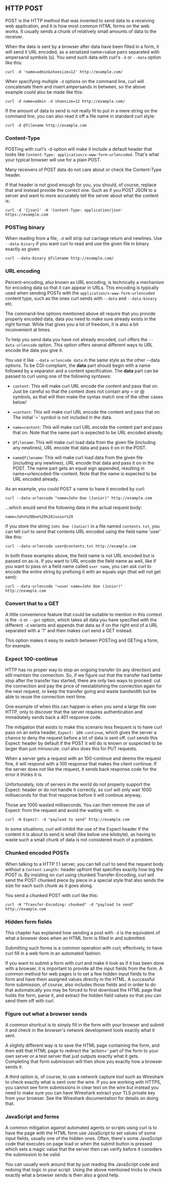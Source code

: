 ## HTTP POST

POST is the HTTP method that was invented to send data to a receiving web
application, and it is how most common HTML forms on the web
works. It usually sends a chunk of relatively small amounts of data to the
receiver.

When the data is sent by a browser after data have been filled in a form, it
will send it URL encoded, as a serialized name=value pairs separated with
ampersand symbols (`&`). You send such data with curl's `-d` or `--data`
option like this:

    curl -d 'name=admin&shoesize=12' http://example.com/

When specifying multiple `-d` options on the command line, curl will
concatenate them and insert ampersands in between, so the above example could
also be made like this:

    curl -d name=admin -d shoesize=12 http://example.com/

If the amount of data to send is not really fit to put in a mere string on the
command line, you can also read it off a file name in standard curl style:

    curl -d @filename http://example.com

### Content-Type

POSTing with curl's -d option will make it include a default header that looks
like `Content-Type: application/x-www-form-urlencoded`. That's what your
typical browser will use for a plain POST.

Many receivers of POST data do not care about or check the Content-Type
header.

If that header is not good enough for you, you should, of course, replace that
and instead provide the correct one. Such as if you POST JSON to a server and
want to more accurately tell the server about what the content is:

    curl -d '{json}' -H 'Content-Type: application/json' https://example.com

### POSTing binary

When reading from a file, `-d` will strip out carriage return and
newlines. Use `--data-binary` if you want curl to read and use the given file
in binary exactly as given:

    curl --data-binary @filename http://example.com/

### URL encoding

Percent-encoding, also known as URL encoding, is technically a mechanism for
encoding data so that it can appear in URLs. This encoding is typically used
when sending POSTs with the `application/x-www-form-urlencoded` content type,
such as the ones curl sends with `--data` and `--data-binary` etc.

The command-line options mentioned above all require that you provide properly
encoded data, data you need to make sure already exists in the right format.
While that gives you a lot of freedom, it is also a bit inconvenient at times.

To help you send data you have not already encoded, curl offers the
`--data-urlencode` option. This option offers several different ways to URL
encode the data you give it.

You use it like `--data-urlencode data` in the same style as the other --data
options. To be CGI-compliant, the **data** part should begin with a name
followed by a separator and a content specification. The **data** part can be
passed to curl using one of the following syntaxes:

 - `content`: This will make curl URL encode the content and pass that
   on. Just be careful so that the content does not contain any = or @ symbols,
   as that will then make the syntax match one of the other cases below!

 - `=content`: This will make curl URL encode the content and pass that
   on. The initial '=' symbol is not included in the data.

 - `name=content`: This will make curl URL encode the content part and pass
   that on. Note that the name part is expected to be URL encoded already.

 - `@filename`: This will make curl load data from the given file (including
   any newlines), URL encode that data and pass it on in the POST.

 - `name@filename`: This will make curl load data from the given file
   (including any newlines), URL encode that data and pass it on in the POST.
   The name part gets an equal sign appended, resulting in
   name=urlencoded-file-content. Note that the name is expected to be URL
   encoded already.

As an example, you could POST a name to have it encoded by curl:

    curl --data-urlencode "name=John Doe (Junior)" http://example.com

…which would send the following data in the actual request body:

    name=John%20Doe%20%28Junior%29

If you store the string `John Doe (Junior)` in a file named `contents.txt`,
you can tell curl to send that contents URL encoded using the field name
'user' like this:

    curl --data-urlencode user@contents.txt http://example.com

In both these examples above, the field name is not URL encoded but is passed
on as-is. If you want to URL encode the field name as well, like if you want
to pass on a field name called `user name`, you can ask curl to encode the
entire string by prefixing it with an equals sign (that will not get sent):

    curl --data-urlencode "=user name=John Doe (Junior)" http://example.com

### Convert that to a GET

A little convenience feature that could be suitable to mention in this context
is the `-G` or `--get` option, which takes all data you have specified with the
different `-d` variants and appends that data as if on the right end of a URL
separated with a '?' and then makes curl send a GET instead.

This option makes it easy to switch between POSTing and GETing a form, for
example.

### Expect 100-continue

HTTP has no proper way to stop an ongoing transfer (in any direction) and
still maintain the connection. So, if we figure out that the transfer had better
stop after the transfer has started, there are only two ways to proceed: cut the
connection and pay the price of reestablishing the connection again for the next
request, or keep the transfer going and waste bandwidth but be able to reuse
the connection next time.

One example of when this can happen is when you send a large file over HTTP,
only to discover that the server requires authentication and immediately sends
back a 401 response code.

The mitigation that exists to make this scenario less frequent is to have
curl pass on an extra header, `Expect: 100-continue`, which gives the server a
chance to deny the request before a lot of data is sent off. curl sends this
Expect: header by default if the POST it will do is known or suspected to be
larger than just minuscule. curl also does this for PUT requests.

When a server gets a request with an 100-continue and deems the request fine,
it will respond with a 100 response that makes the client continue. If the
server does not like the request, it sends back response code for the error it
thinks it is.

Unfortunately, lots of servers in the world do not properly support the
Expect: header or do not handle it correctly, so curl will only wait 1000
milliseconds for that first response before it will continue anyway.

Those are 1000 wasted milliseconds. You can then remove the use of Expect:
from the request and avoid the waiting with `-H`:

    curl -H Expect: -d "payload to send" http://example.com

In some situations, curl will inhibit the use of the Expect header if the
content it is about to send is small (like below one kilobyte), as having to
waste such a small chunk of data is not considered much of a problem.

### Chunked encoded POSTs

When talking to a HTTP 1.1 server, you can tell curl to send the request body
without a `Content-Length:` header upfront that specifies exactly how big the
POST is. By insisting on curl using chunked Transfer-Encoding, curl will send
the POST chunked piece by piece in a special style that also sends the size
for each such chunk as it goes along.

You send a chunked POST with curl like this:

    curl -H "Transfer-Encoding: chunked" -d "payload to send" http://example.com

### Hidden form fields

This chapter has explained how sending a post with `-d` is the equivalent of
what a browser does when an HTML form is filled in and submitted.

Submitting such forms is a common operation with curl; effectively, to have
curl fill in a web form in an automated fashion.

If you want to submit a form with curl and make it look as if it has been done
with a browser, it is important to provide all the input fields from the
form. A common method for web pages is to set a few hidden input fields to the
form and have them assigned values directly in the HTML. A successful form
submission, of course, also includes those fields and in order to do that
automatically you may be forced to first download the HTML page that holds the
form, parse it, and extract the hidden field values so that you can send them
off with curl.

### Figure out what a browser sends

A common shortcut is to simply fill in the form with your browser and submit
it and check in the browser's network development tools exactly what it sent.

A slightly different way is to save the HTML page containing the form, and
then edit that HTML page to redirect the 'action=' part of the form to your
own server or a test server that just outputs exactly what it gets. Completing
that form submission will then show you exactly how a browser sends it.

A third option is, of course, to use a network capture tool such as Wireshark to
check exactly what is sent over the wire. If you are working with HTTPS, you
cannot see form submissions in clear text on the wire but instead you need to
make sure you can have Wireshark extract your TLS private key from your
browser. See the Wireshark documentation for details on doing that.

### JavaScript and forms

A common mitigation against automated agents or scripts using curl is to have
the page with the HTML form use JavaScript to set values of some input fields,
usually one of the hidden ones. Often, there's some JavaScript code that
executes on page load or when the submit button is pressed which sets a magic
value that the server then can verify before it considers the submission to be
valid.

You can usually work around that by just reading the JavaScript code and
redoing that logic in your script. Using the above mentioned tricks to check
exactly what a browser sends is then also a good help.
